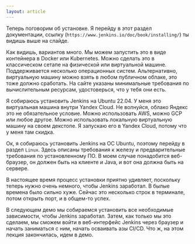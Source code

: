 ```yaml
---
layout: article
---
```

Теперь поговорим об установке. Я перейду в этот раздел документации, ссылку (`https://www.jenkins.io/doc/book/installing/`) ты видишь выше на слайде.

Как видишь, вариантов много. Мы можем запустить это в виде контейнера в Docker или Kubernetes. Можно сделать это в классическом сетапе на физической или виртуальной машине. Поддерживается несколько операционных систем. Альтернативно, виртуальную машину можно взять в любом публичном облаке, это тоже должно сработать. На сайте указаны минимальные требования по вычислительным ресурсам, удостоверься, что у тебя они есть.

Я собираюсь установить Jenkins на Ubuntu 22.04. У меня это виртуальная машина внутри Yandex Cloud. Не волнуйся, облако Яндекс это не обязательное условие. Можно использовать AWS, можно GCP или любое другое. Можно использовать локальную виртуальную машину на своем декстопе. Я запускаю его в Yandex Cloud, потому что у меня там скидка.

Ок, я собираюсь установить Jenkins на ОС Ubuntu, поэтому перейду в раздел `Linux`. Здесь описаны требования к железу и предварительные требования по установленному ПО. В моем случае понадобится веб-браузер, он должен быть на клиенте и Java, и вот она должна быть на сервере.

В настоящее время процесс установки приятно удивляет, поскольку теперь нужно очень немного, чтобы Jenkins заработал. В былые времена было сильно хуже. Сейчас это несколько строк в терминале, потом открыть порт, и в общем-то успех.

В следующем демо мы собираемся установить все необходимые зависимости, чтобы Jenkins заработал. Затем, как только мы это сделаем, мы сможем войти в веб-интерфейс Jenkins через браузер и начать заниматься с ним, начать осваивать азы CI/CD. Что ж, на этом лекция закончилась, идем в демо.
